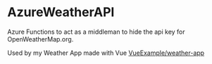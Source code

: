 # AzureWeatherAPI
Azure Functions to act as a middleman to hide the api key for OpenWeatherMap.org.

Used by my Weather App made with Vue [VueExample/weather-app](https://github.com/NicholasDawson/VueExamples)
